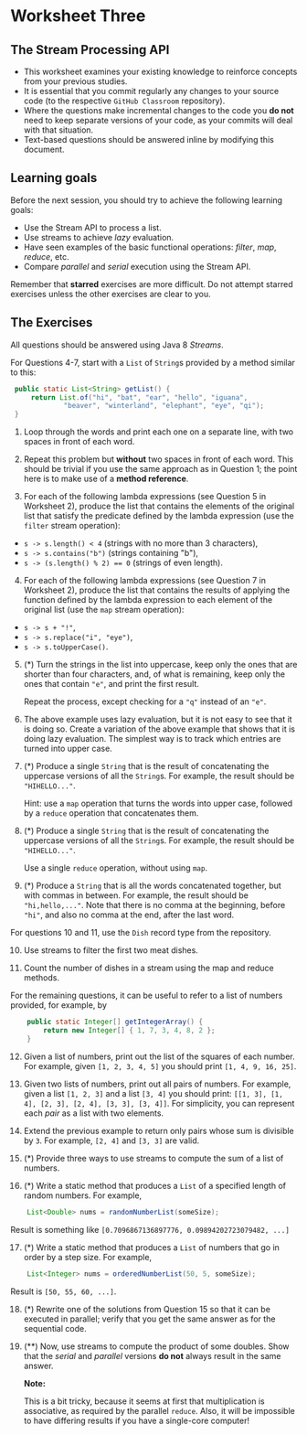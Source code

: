 # Worksheet Three

## The Stream Processing API

+ This worksheet examines your existing knowledge to reinforce concepts from your previous studies.
+ It is essential that you commit regularly any changes to your source code (to the respective `GitHub Classroom` repository).
+ Where the questions make incremental changes to the code you **do not** need to keep separate versions of your code, as your commits will deal with that situation. 
+ Text-based questions should be answered inline by modifying this document.

## Learning goals

Before the next session, you should try to achieve the following learning goals:

+ Use the Stream API to process a list.
+ Use streams to achieve *lazy* evaluation.
+ Have seen examples of the basic functional operations: *filter*, *map*, *reduce*, etc. 
+ Compare *parallel* and *serial* execution using the Stream API.

Remember that **starred** exercises are more difficult. 
Do not attempt starred exercises unless the other exercises are clear to you.



## The Exercises

All questions should be answered using Java 8 *Streams*.

For Questions 4-7, start with a `List` of `String`s provided by a method similar to this:

   ```.java
    public static List<String> getList() {
        return List.of("hi", "bat", "ear", "hello", "iguana",
                "beaver", "winterland", "elephant", "eye", "qi");
    }
   ```

1. Loop through the words and print each one on a separate line, with two spaces in front of each word.

2. Repeat this problem but **without** two spaces in front of each word.
   This should be trivial if you use the same approach as in Question 1; the point here is
   to make use of a **method reference**.

3. For each of the following lambda expressions (see Question 5 in Worksheet 2),
   produce the list that contains the elements of the original list
   that satisfy the predicate defined by the lambda expression
   (use the `filter` stream operation):

- `s -> s.length() < 4` (strings with no more than 3 characters),
- `s -> s.contains("b")` (strings containing "b"),
- `s -> (s.length() % 2) == 0` (strings of even length).

4. For each of the following lambda expressions (see Question 7 in Worksheet 2),
   produce the list that contains the results of applying the function
   defined by the lambda expression to each element of the original list
   (use the `map` stream operation):

- `s -> s + "!"`,
- `s -> s.replace("i", "eye")`,
- `s -> s.toUpperCase()`.

5. (*) Turn the strings in the list into uppercase, keep only the
   ones that are shorter than four characters, and, of what is remaining,
   keep only the ones that contain `"e"`, and print the first result.

    Repeat the process, except checking for a `"q"` instead of an `"e"`.

6. The above example uses lazy evaluation, but it is not easy to see
   that it is doing so. Create a variation of the above example that shows
   that it is doing lazy evaluation. The simplest way is to track which
   entries are turned into upper case.

7. (*) Produce a single `String` that is the result of concatenating the
   uppercase versions of all the `String`s.
   For example, the result should be `"HIHELLO..."`.

   Hint: use a `map` operation that turns the words into upper case,
   followed by a `reduce` operation that concatenates them.

8. (*) Produce a single `String` that is the result of concatenating the
   uppercase versions of all the `String`s.
   For example, the result should be `"HIHELLO..."`.

   Use a single `reduce` operation, without using `map`.

9.  (*) Produce a `String` that is all the words concatenated together, but
   with commas in between. For example, the result should be `"hi,hello,..."`.
   Note that there is no comma at the beginning, before `"hi"`, and also no comma
   at the end, after the last word.

For questions 10 and 11, use the `Dish` record type from the repository.

10. Use streams to filter the first two meat dishes.

11. Count the number of dishes in a stream using the map and reduce methods.

For the remaining questions, it can be useful to refer to a list of numbers provided, for example, by

```.java
    public static Integer[] getIntegerArray() {
        return new Integer[] { 1, 7, 3, 4, 8, 2 };
    }
```

12. Given a list of numbers, print out the list of the squares
    of each number. For example, given `[1, 2, 3, 4, 5]` you should print `[1, 4, 9, 16, 25]`.

13. Given two lists of numbers, print out all pairs of numbers. For example,
    given a list `[1, 2, 3]` and a list `[3, 4]` you should print:
    `[[1, 3], [1, 4], [2, 3], [2, 4], [3, 3], [3, 4]]`.
    For simplicity, you can represent each *pair* as a list with two elements.


14. Extend the previous example to return only pairs whose
    sum is divisible by `3`. For example, `[2, 4]` and `[3, 3]` are valid.

15. (*) Provide three ways to use streams to compute the sum of a list of
     numbers.

16. (*) Write a static method that produces a `List` of a specified length of
    random numbers. For example,

```.java
    List<Double> nums = randomNumberList(someSize);
```

Result is something like `[0.7096867136897776, 0.09894202723079482, ...]` 

17. (*) Write a static method that produces a `List` of numbers that go in order
    by a step size. For example,

```.java
    List<Integer> nums = orderedNumberList(50, 5, someSize);
```

Result is `[50, 55, 60, ...]`.

18. (*) Rewrite one of the solutions from Question 15 so that it can be executed 
in parallel; verify that you get the same answer as for the sequential code.

19. (**) Now, use streams to compute the product of some doubles. Show that the *serial* 
and *parallel* versions **do not** always result in the same answer.

    **Note:**

    This is a bit tricky, because it seems at first that multiplication is associative, 
as required by the parallel `reduce`.
    Also, it will be impossible to have differing results if you have a single-core computer!
